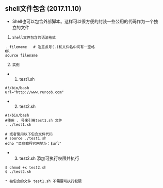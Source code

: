 ## shell文件包含 (2017.11.10)
* Shell也可以包含外部脚本。这样可以很方便的封装一些公用的代码作为一个独立的文件
1. `Shell文件包含的语法格式`
```
. filename   # 注意点号(.)和文件名中间有一空格
OR
source filename
```
2. `实例`
* 1) test1.sh
```
#!/bin/bash
url="http://www.runoob.com"
```
* 2) test2.sh
```
#!/bin/bash
#使用 . 号来引用test1.sh 文件
. ./test1.sh

# 或者使用以下包含文件代码
# source ./test1.sh
echo "菜鸟教程官网地址：$url"
```
* 3) test2.sh 添加可执行权限并执行
```
$ chmod +x test2.sh 
$ ./test2.sh 

* 被包含的文件 test1.sh 不需要可执行权限
```